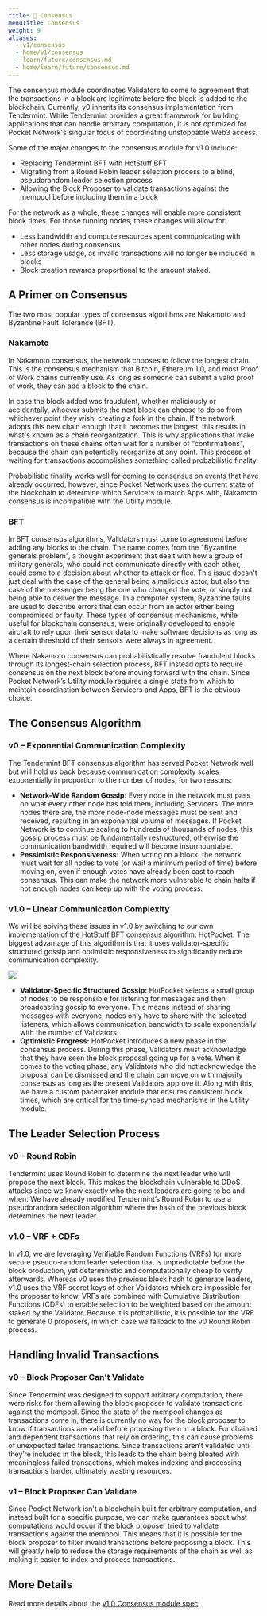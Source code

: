 ```yaml
---
title: 🤝 Consensus
menuTitle: Consensus
weight: 9
aliases:
  - v1/consensus
  - home/v1/consensus
  - learn/future/consensus.md
  - home/learn/future/consensus.md
---
```



The consensus module coordinates Validators to come to agreement that the transactions in a block are legitimate before the block is added to the blockchain. Currently, v0 inherits its consensus implementation from Tendermint. While Tendermint provides a great framework for building applications that can handle arbitrary computation, it is not optimized for Pocket Network's singular focus of coordinating unstoppable Web3 access.

Some of the major changes to the consensus module for v1.0 include:

* Replacing Tendermint BFT with HotStuff BFT
* Migrating from a Round Robin leader selection process to a blind, pseudorandom leader selection process
* Allowing the Block Proposer to validate transactions against the mempool before including them in a block

For the network as a whole, these changes will enable more consistent block times. For those running nodes, these changes will allow for:

* Less bandwidth and compute resources spent communicating with other nodes during consensus
* Less storage usage, as invalid transactions will no longer be included in blocks
* Block creation rewards proportional to the amount staked.

## A Primer on Consensus

The two most popular types of consensus algorithms are Nakamoto and Byzantine Fault Tolerance (BFT).

### Nakamoto

In Nakamoto consensus, the network chooses to follow the longest chain. This is the consensus mechanism that Bitcoin, Ethereum 1.0, and most Proof of Work chains currently use. As long as someone can submit a valid proof of work, they can add a block to the chain.

In case the block added was fraudulent, whether maliciously or accidentally, whoever submits the next block can choose to do so from whichever point they wish, creating a fork in the chain. If the network adopts this new chain enough that it becomes the longest, this results in what's known as a chain reorganization. This is why applications that make transactions on these chains often wait for a number of "confirmations", because the chain can potentially reorganize at any point. This process of waiting for transactions accomplishes something called probabilistic finality.

Probabilistic finality works well for coming to consensus on events that have already occurred, however, since Pocket Network uses the current state of the blockchain to determine which Servicers to match Apps with, Nakamoto consensus is incompatible with the Utility module.

### BFT

In BFT consensus algorithms, Validators must come to agreement before adding any blocks to the chain. The name comes from the "Byzantine generals problem", a thought experiment that dealt with how a group of military generals, who could not communicate directly with each other, could come to a decision about whether to attack or flee. This issue doesn't just deal with the case of the general being a malicious actor, but also the case of the messenger being the one who changed the vote, or simply not being able to deliver the message. In a computer system, Byzantine faults are used to describe errors that can occur from an actor either being compromised or faulty. These types of consensus mechanisms, while useful for blockchain consensus, were originally developed to enable aircraft to rely upon their sensor data to make software decisions as long as a certain threshold of their sensors were always in agreement.

Where Nakamoto consensus can probabilistically resolve fraudulent blocks through its longest-chain selection process, BFT instead opts to require consensus on the next block before moving forward with the chain. Since Pocket Network’s Utility module requires a single state from which to maintain coordination between Servicers and Apps, BFT is the obvious choice.

## The Consensus Algorithm

### v0 – Exponential Communication Complexity

The Tendermint BFT consensus algorithm has served Pocket Network well but will hold us back because communication complexity scales exponentially in proportion to the number of nodes, for two reasons:

* **Network-Wide Random Gossip:** Every node in the network must pass on what every other node has told them, including Servicers. The more nodes there are, the more node-node messages must be sent and received, resulting in an exponential volume of messages. If Pocket Network is to continue scaling to hundreds of thousands of nodes, this gossip process must be fundamentally restructured, otherwise the communication bandwidth required will become insurmountable.
* **Pessimistic Responsiveness:** When voting on a block, the network must wait for all nodes to vote (or wait a minimum period of time) before moving on, even if enough votes have already been cast to reach consensus. This can make the network more vulnerable to chain halts if not enough nodes can keep up with the voting process.

### v1.0 – Linear Communication Complexity

We will be solving these issues in v1.0 by switching to our own implementation of the HotStuff BFT consensus algorithm: HotPocket. The biggest advantage of this algorithm is that it uses validator-specific structured gossip and optimistic responsiveness to significantly reduce communication complexity.

![](/images/hot-stuff.png)
* **Validator-Specific Structured Gossip:** HotPocket selects a small group of nodes to be responsible for listening for messages and then broadcasting gossip to everyone. This means instead of sharing messages with everyone, nodes only have to share with the selected listeners, which allows communication bandwidth to scale exponentially with the number of Validators.
* **Optimistic Progress:** HotPocket introduces a new phase in the consensus process. During this phase, Validators must acknowledge that they have seen the block proposal going up for a vote. When it comes to the voting phase, any Validators who did not acknowledge the proposal can be dismissed and the chain can move on with majority consensus as long as the present Validators approve it. Along with this, we have a custom pacemaker module that ensures consistent block times, which are critical for the time-synced mechanisms in the Utility module.

## The Leader Selection Process

### v0 – Round Robin

Tendermint uses Round Robin to determine the next leader who will propose the next block. This makes the blockchain vulnerable to DDoS attacks since we know exactly who the next leaders are going to be and when. We have already modified Tendermint’s Round Robin to use a pseudorandom selection algorithm where the hash of the previous block determines the next leader.

### v1.0 – VRF + CDFs

In v1.0, we are leveraging Verifiable Random Functions (VRFs) for more secure pseudo-random leader selection that is unpredictable before the block production, yet deterministic and computationally cheap to verify afterwards. Whereas v0 uses the previous block hash to generate leaders, v1.0 uses the VRF secret keys of other Validators which are impossible for the proposer to know. VRFs are combined with Cumulative Distribution Functions (CDFs) to enable selection to be weighted based on the amount staked by the Validator. Because it is probabilistic, it is possible for the VRF to generate 0 proposers, in which case we fallback to the v0 Round Robin process.

## Handling Invalid Transactions

### v0 – Block Proposer Can't Validate

Since Tendermint was designed to support arbitrary computation, there were risks for them allowing the block proposer to validate transactions against the mempool. Since the state of the mempool changes as transactions come in, there is currently no way for the block proposer to know if transactions are valid before proposing them in a block. For chained and dependent transactions that rely on ordering, this can cause problems of unexpected failed transactions. Since transactions aren’t validated until they’re included in the block, this leads to the chain being bloated with meaningless failed transactions, which makes indexing and processing transactions harder, ultimately wasting resources.

### v1 – Block Proposer Can Validate

Since Pocket Network isn't a blockchain built for arbitrary computation, and instead built for a specific purpose, we can make guarantees about what computations would occur if the block proposer tried to validate transactions against the mempool. This means that it is possible for the block proposer to filter invalid transactions before proposing a block. This will greatly help to reduce the storage requirements of the chain as well as making it easier to index and process transactions.

## More Details

Read more details about the [v1.0 Consensus module spec](https://docs.pokt.network/v1/consensus).

